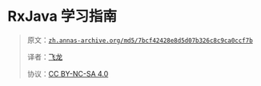 # RxJava 学习指南

> 原文：[`zh.annas-archive.org/md5/7bcf42428e8d5d07b326c8c9ca0ccf7b`](https://zh.annas-archive.org/md5/7bcf42428e8d5d07b326c8c9ca0ccf7b)
> 
> 译者：[飞龙](https://github.com/wizardforcel)
> 
> 协议：[CC BY-NC-SA 4.0](http://creativecommons.org/licenses/by-nc-sa/4.0/)
